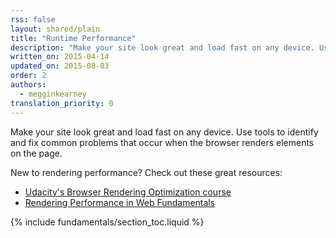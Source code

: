```yaml
---
rss: false
layout: shared/plain
title: "Runtime Performance"
description: "Make your site look great and load fast on any device. Use tools to identify and fix common problems that occur when the browser renders elements on the page."
written_on: 2015-04-14
updated_on: 2015-08-03
order: 2
authors:
  - megginkearney
translation_priority: 0
---
```


<p class="intro">
  Make your site look great and load fast on any device. Use tools to identify and fix common problems that occur when the browser renders elements on the page.
</p>

New to rendering performance? Check out these great resources:

* [Udacity's Browser Rendering Optimization course](https://www.udacity.com/course/browser-rendering-optimization--ud860)
* [Rendering Performance in Web Fundamentals](/web/fundamentals/performance/rendering/)

{% include fundamentals/section_toc.liquid %}
